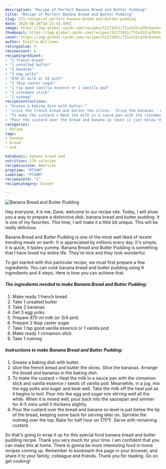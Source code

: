 ```yaml
---
description: "Recipe of Perfect Banana Bread and Butter Pudding"
title: "Recipe of Perfect Banana Bread and Butter Pudding"
slug: 271-recipe-of-perfect-banana-bread-and-butter-pudding
date: 2020-08-26T16:23:43.496Z
image: https://img-global.cpcdn.com/recipes/52173451/751x532cq70/banana-bread-and-butter-pudding-recipe-main-photo.jpg
thumbnail: https://img-global.cpcdn.com/recipes/52173451/751x532cq70/banana-bread-and-butter-pudding-recipe-main-photo.jpg
cover: https://img-global.cpcdn.com/recipes/52173451/751x532cq70/banana-bread-and-butter-pudding-recipe-main-photo.jpg
author: Estelle Williams
ratingvalue: 5
reviewcount: 6
recipeingredient:
- "1 french bread"
- "1 unsalted butter"
- "2 bananas"
- "3 egg yolks"
- "870 ml milk or 34 pint"
- "2 tbsp caster sugar"
- "1 tsp good vanilla essence or 1 vanilla pod"
- "1 cinnamon stick"
- "1 nutmeg"
recipeinstructions:
- "Grease a baking dish with butter."
- "slice the french bread and butter the slices.  Slice the bananas.  Arrange the bread and bananas in the baking dish."
- "To make the custard = Heat the milk in a sauce pan with the cinnamon stick and vanilla essence / seeds of vanilla pod.  Meanwhile, in a jug, mix the egg yolks and sugar and beat well.  Take the milk off the heat just as it begins to boil.  Pour into the egg and sugar mix stirring well all the while.  When it is mixed well, pour back into the saucepan and simmer for 4-5 mins untill it thickens slightly."
- "Pour the custard over the bread and banana so level is just below the tip of the bread, keeping some back for serving later on.  Sprinkle the nutmeg over the top. Bake for half hour on 175°F.  Serve with remaining custard."
categories:
- Recipe
tags:
- banana
- bread
- and

katakunci: banana bread and 
nutrition: 178 calories
recipecuisine: American
preptime: "PT34M"
cooktime: "PT40M"
recipeyield: "1"
recipecategory: Dinner

---
```



![Banana Bread and Butter Pudding](https://img-global.cpcdn.com/recipes/52173451/751x532cq70/banana-bread-and-butter-pudding-recipe-main-photo.jpg)

Hey everyone, it is me, Dave, welcome to our recipe site. Today, I will show you a way to prepare a distinctive dish, banana bread and butter pudding. It is one of my favorites. This time, I will make it a little bit unique. This will be really delicious.

Banana Bread and Butter Pudding is one of the most well liked of recent trending meals on earth. It is appreciated by millions every day. It's simple, it is quick, it tastes yummy. Banana Bread and Butter Pudding is something that I have loved my entire life. They're nice and they look wonderful.




To get started with this particular recipe, we must first prepare a few ingredients. You can cook banana bread and butter pudding using 9 ingredients and 4 steps. Here is how you can achieve that.

<!--inarticleads1-->

##### The ingredients needed to make Banana Bread and Butter Pudding:

1. Make ready 1 french bread
1. Take 1 unsalted butter
1. Take 2 bananas
1. Get 3 egg yolks
1. Prepare 870 ml milk (or 3/4 pint)
1. Prepare 2 tbsp caster sugar
1. Take 1 tsp good vanilla essence or 1 vanilla pod
1. Make ready 1 cinnamon stick
1. Take 1 nutmeg




<!--inarticleads2-->

##### Instructions to make Banana Bread and Butter Pudding:

1. Grease a baking dish with butter.
1. slice the french bread and butter the slices.  Slice the bananas.  Arrange the bread and bananas in the baking dish.
1. To make the custard = Heat the milk in a sauce pan with the cinnamon stick and vanilla essence / seeds of vanilla pod.  Meanwhile, in a jug, mix the egg yolks and sugar and beat well.  Take the milk off the heat just as it begins to boil.  Pour into the egg and sugar mix stirring well all the while.  When it is mixed well, pour back into the saucepan and simmer for 4-5 mins untill it thickens slightly.
1. Pour the custard over the bread and banana so level is just below the tip of the bread, keeping some back for serving later on.  Sprinkle the nutmeg over the top. Bake for half hour on 175°F.  Serve with remaining custard.




So that's going to wrap it up for this special food banana bread and butter pudding recipe. Thank you very much for your time. I am confident that you can make this at home. There is gonna be more interesting food in home recipes coming up. Remember to bookmark this page in your browser, and share it to your family, colleague and friends. Thank you for reading. Go on get cooking!
